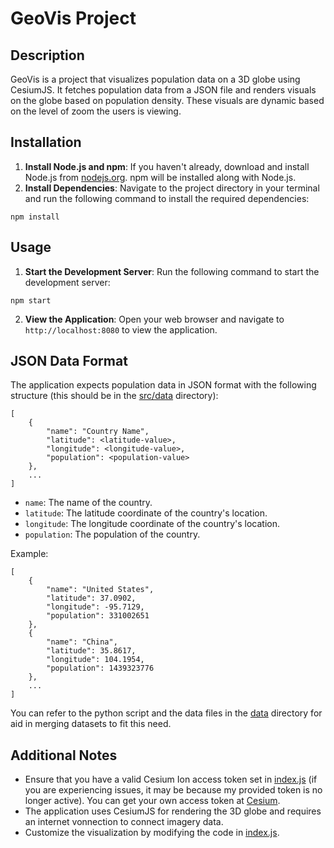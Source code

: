 # GeoVis Project

## Description
GeoVis is a project that visualizes population data on a 3D globe using CesiumJS. It fetches population data from a JSON file and renders visuals on the globe based on population density. These visuals are dynamic based on the level of zoom the users is viewing.

## Installation
1. **Install Node.js and npm**: If you haven't already, download and install Node.js from [nodejs.org](https://nodejs.org/en). npm will be installed along with Node.js.
2. **Install Dependencies**: Navigate to the project directory in your terminal and run the following command to install the required dependencies:
```
npm install
```

## Usage
1. **Start the Development Server**: Run the following command to start the development server:
```
npm start
```
2. **View the Application**: Open your web browser and navigate to `http://localhost:8080` to view the application.

## JSON Data Format
The application expects population data in JSON format with the following structure (this should be in the [src/data](/src/data) directory):
```
[
    {
        "name": "Country Name",
        "latitude": <latitude-value>,
        "longitude": <longitude-value>,
        "population": <population-value>
    },
    ...
]
```
- `name`: The name of the country.
- `latitude`: The latitude coordinate of the country's location.
- `longitude`: The longitude coordinate of the country's location.
- `population`: The population of the country.

Example:
```
[
    {
        "name": "United States",
        "latitude": 37.0902,
        "longitude": -95.7129,
        "population": 331002651
    },
    {
        "name": "China",
        "latitude": 35.8617,
        "longitude": 104.1954,
        "population": 1439323776
    },
    ...
]
```

You can refer to the python script and the data files in the [data](/data) directory for aid in merging datasets to fit this need.

## Additional Notes
- Ensure that you have a valid Cesium Ion access token set in [index.js](/src/index.js) (if you are experiencing issues, it may be because my provided token is no longer active). You can get your own access token at [Cesium](https://cesium.com/).
- The application uses CesiumJS for rendering the 3D globe and requires an internet vonnection to connect imagery data.
- Customize the visualization by modifying the code in [index.js](/src/index.js).
